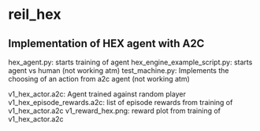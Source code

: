 # reil_hex

## Implementation of HEX agent with A2C

hex_agent.py: starts training of agent
hex_engine_example_script.py: starts agent vs human (not working atm)
test_machine.py: Implements the choosing of an action from a2c agent (not working atm)

v1_hex_actor.a2c: Agent trained against random player
v1_hex_episode_rewards.a2c: list of episode rewards from training of v1_hex_actor.a2c
v1_reward_hex.png: reward plot from training of v1_hex_actor.a2c